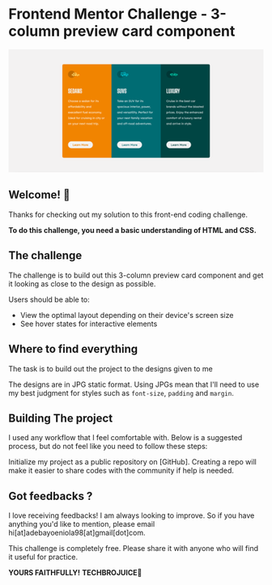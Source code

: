 # Frontend Mentor Challenge - 3-column preview card component

![Image](./img/readme-img.png)

## Welcome! 👋

Thanks for checking out my solution to this front-end coding challenge.


**To do this challenge, you need a basic understanding of HTML and CSS.**

## The challenge

The challenge is to build out this 3-column preview card component and get it looking as close to the design as possible.


Users should be able to:

- View the optimal layout depending on their device's screen size
- See hover states for interactive elements

## Where to find everything

The task is to build out the project to the designs given to me

The designs are in JPG static format. Using JPGs mean that I'll need to use my best judgment for styles such as `font-size`, `padding` and `margin`.

## Building The project

I used any workflow that I feel comfortable with. Below is a suggested process, but do not feel like you need to follow these steps:

Initialize my project as a public repository on [GitHub]. Creating a repo will make it easier to share codes with the community if help is needed.


## Got feedbacks ?

I love receiving feedbacks! I am always looking to improve. So if you have anything you'd like to mention, please email hi[at]adebayoeniola98[at]gmail[dot]com.

This challenge is completely free. Please share it with anyone who will find it useful for practice.

**YOURS FAITHFULLY!** 
**TECHBROJUICE**🚀
